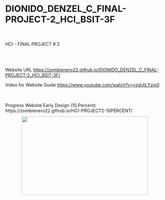 # DIONIDO_DENZEL_C_FINAL-PROJECT-2_HCI_BSIT-3F
<br>
<br>
HCI - FINAL PROJECT # 2
<br>
<br>
<br>
<br>

Website URL
https://zombienero22.github.io/DIONIDO_DENZEL_C_FINAL-PROJECT-2_HCI_BSIT-3F/


Video for Website Guide
https://www.youtube.com/watch?v=yzgUtLYzip0

<br>
<br>
Progress
Website Early Design (10 Percent)
https://zombienero22.github.io/HCI-PROJECT2-10PERCENT/

<div align="center">  
<img style="margin: 10px" src="https://i.postimg.cc/wvYsFy43/PREVIEW-ACT-3.png" width="400" height="250" />  
</div>  
